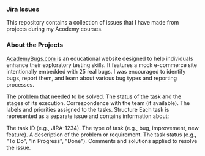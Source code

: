 
<h3 class="heading-element" dir="auto">Jira Issues </h3>
<p dir="auto"> This repository contains a collection of issues that I have made from projects during my Acodemy courses.</p>

<h3 class="heading-element" dir="auto">About the Projects </h3>
<p> <a href= "https://academybugs.com/">AcademyBugs.com </a> is an educational website designed to help individuals enhance their exploratory testing skills. It features a mock e-commerce site intentionally embedded with 25 real bugs. I was encouraged to identify  bugs, report them, and learn about various bug types and reporting processes. </p>


The problem that needed to be solved.
The status of the task and the stages of its execution.
Correspondence with the team (if available).
The labels and priorities assigned to the tasks.
Structure
Each task is represented as a separate issue and contains information about:

The task ID (e.g., JIRA-1234).
The type of task (e.g., bug, improvement, new feature).
A description of the problem or requirement.
The task status (e.g., "To Do", "In Progress", "Done").
Comments and solutions applied to resolve the issue.
